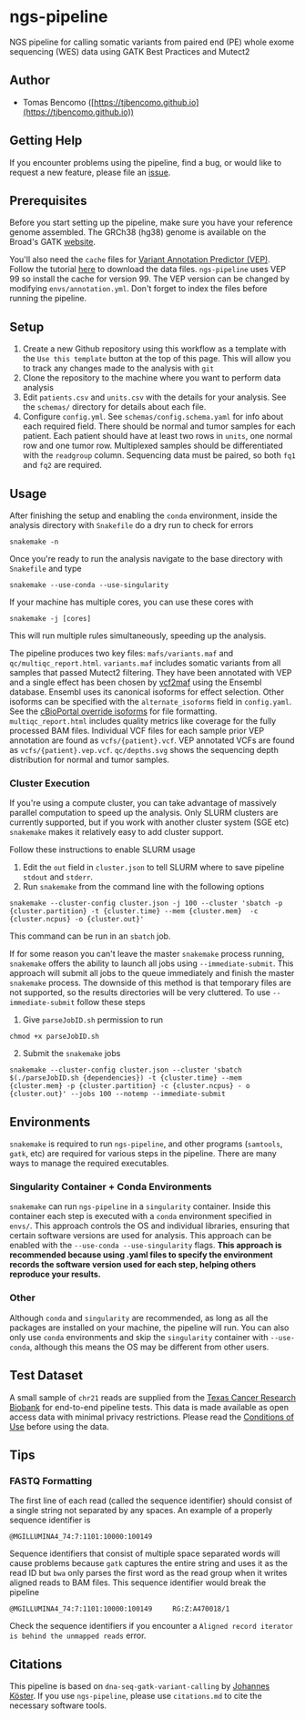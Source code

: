 # ngs-pipeline
NGS pipeline for calling somatic variants from paired end (PE) whole exome sequencing (WES) data using GATK Best Practices and Mutect2

## Author
* Tomas Bencomo ([https://tjbencomo.github.io](https://tjbencomo.github.io))

## Getting Help
If you encounter problems using the pipeline, find a bug, or would like to request a new feature, 
please file an [issue](https://github.com/tjbencomo/ngs-pipeline/issues).

## Prerequisites
Before you start setting up the pipeline, make sure you have your reference genome assembled.
The GRCh38 (hg38) genome is available on the Broad's
GATK [website](https://software.broadinstitute.org/gatk/download/bundle).

You'll also need the `cache` files for 
[Variant Annotation Predictor (VEP)](https://github.com/Ensembl/ensembl-vep).
Follow the tutorial 
[here](https://uswest.ensembl.org/info/docs/tools/vep/script/vep_cache.html#cache) 
to download the data files. `ngs-pipeline` uses VEP 99 so install the cache for version 99.
The VEP version can be changed by modifying `envs/annotation.yml`.
Don't forget to index the files before running the pipeline.
## Setup

1. Create a new Github repository using this workflow as a template with the `Use this template` button
at the top of this page. This will allow you to track any changes made to the analysis with `git`
2. Clone the repository to the machine where you want to perform data analysis
3. Edit `patients.csv` and `units.csv` with the details for your analysis.
See the `schemas/` directory for details about each file.
4. Configure `config.yml`. See `schemas/config.schema.yaml` for info about each required field. 
There should be normal and tumor samples for each patient. 
Each patient should have at least two rows in `units`, one normal row and one tumor row. 
Multiplexed samples should be differentiated with the `readgroup` column.
Sequencing data must be paired, so both `fq1` and `fq2` are required.

## Usage
After finishing the setup and enabling the `conda` environment, inside the analysis directory with
`Snakefile` do a dry run to check for errors
```
snakemake -n
```
Once you're ready to run the analysis navigate to the base directory with `Snakefile` and type
```
snakemake --use-conda --use-singularity
```
If your machine has multiple cores, you can use these cores with
```
snakemake -j [cores]
```
This will run multiple rules simultaneously, speeding up the analysis.

The pipeline produces two key files: `mafs/variants.maf` and `qc/multiqc_report.html`.
`variants.maf` includes somatic variants from all samples that passed Mutect2 filtering.
They have been annotated with VEP and a single effect has been chosen by [vcf2maf](https://github.com/mskcc/vcf2maf)
using the Ensembl database. Ensembl uses its canonical isoforms for effect selection. 
Other isoforms can be specified with the `alternate_isoforms` field in `config.yaml`.
See the [cBioPortal override isoforms](https://github.com/mskcc/vcf2maf/blob/master/data/isoform_overrides_uniprot)
for file formatting.
`multiqc_report.html` includes quality metrics like coverage for the fully processed BAM files. 
Individual VCF files for each sample prior VEP annotation are found as `vcfs/{patient}.vcf`.
VEP annotated VCFs are found as `vcfs/{patient}.vep.vcf`. `qc/depths.svg` shows the sequencing depth distribution
for normal and tumor samples.


### Cluster Execution
If you're using a compute cluster, you can take advantage of massively
parallel computation to speed up the analysis. Only SLURM clusters are
currently supported, but if you work with another cluster system (SGE etc)
`snakemake` makes it relatively easy to add cluster support.

Follow these instructions to enable SLURM usage
1. Edit the `out` field in `cluster.json` to tell SLURM where to save pipeline `stdout` and `stderr`.
2. Run `snakemake` from the command line with the following options
```
snakemake --cluster-config cluster.json -j 100 --cluster 'sbatch -p {cluster.partition} -t {cluster.time} --mem {cluster.mem}  -c {cluster.ncpus} -o {cluster.out}'
```
This command can be run in an `sbatch` job.

If for some reason you can't leave the master `snakemake` process running, `snakemake`
offers the ability to launch all jobs using `--immediate-submit`. This
approach will submit all jobs to the queue immediately and finish the master `snakemake`
process. The downside of this method is that temporary files are not supported, so
the results directories will be very cluttered. 
To use `--immediate-submit` follow these steps
1. Give `parseJobID.sh` permission to run
```
chmod +x parseJobID.sh
```
2. Submit the `snakemake` jobs
```
snakemake --cluster-config cluster.json --cluster 'sbatch $(./parseJobID.sh {dependencies}) -t {cluster.time} --mem {cluster.mem} -p {cluster.partition} -c {cluster.ncpus} - o {cluster.out}' --jobs 100 --notemp --immediate-submit
```

## Environments
`snakemake` is required to run `ngs-pipeline`, and other programs (`samtools`, `gatk`, etc)
are required for various steps in the pipeline. There are many ways to manage the required
executables.

### Singularity Container + Conda Environments
`snakemake` can run `ngs-pipeline` in a `singularity` container. Inside this container
each step is executed with a `conda` environment specified in `envs/`. This approach
controls the OS and individual libraries, ensuring that certain software versions are
used for analysis. This approach can be enabled with the `--use-conda --use-singularity`
flags. **This approach is recommended because using .yaml files to specify the environment records the
software version used for each step, helping others reproduce your results.**

### Other
Although `conda` and `singularity` are recommended, as long as all the packages are installed
on your machine, the pipeline will run. You can also only use `conda` environments and
skip the `singularity` container with `--use-conda`, although this means the OS may be
different from other users.

## Test Dataset
A small sample of `chr21` reads are supplied from the 
[Texas Cancer Research Biobank](http://txcrb.org/index.html) for
end-to-end pipeline tests. 
This data is made available as open access data with minimal privacy
restrictions. Please read the [Conditions of Use](http://txcrb.org/data.html)
before using the data.

## Tips
### FASTQ Formatting
The first line of each read (called the sequence identifier) should consist of a single string not separated
by any spaces. An example of a properly sequence identifier is
```
@MGILLUMINA4_74:7:1101:10000:100149
```
Sequence identifiers that consist of multiple space separated words will cause problems because `gatk` captures the entire
string and uses it as the read ID but `bwa` only parses the first word as the read group when it writes aligned reads
to BAM files. This sequence identifier would break the pipeline
```
@MGILLUMINA4_74:7:1101:10000:100149     RG:Z:A470018/1
```
Check the sequence identifiers if you encounter a `Aligned record iterator is behind the unmapped reads` error.

## Citations
This pipeline is based on `dna-seq-gatk-variant-calling` by 
[Johannes Köster](https://github.com/snakemake-workflows/dna-seq-gatk-variant-calling).
If you use `ngs-pipeline`, please use `citations.md` to cite the necessary software tools. 

